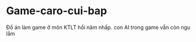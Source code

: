 # Game-caro-cui-bap
Đồ án làm game ở môn KTLT hồi năm nhấp. con AI trong game vẫn còn ngu lắm
